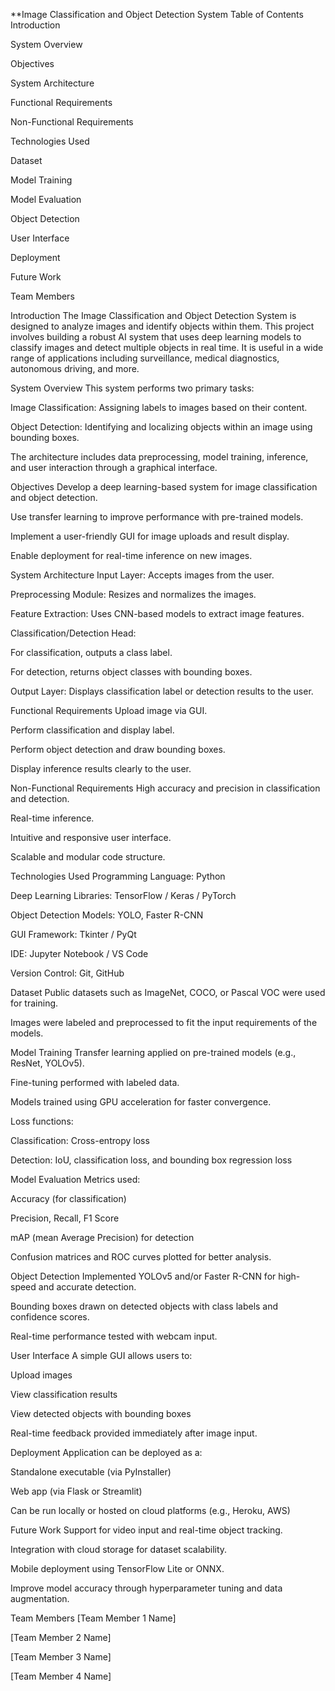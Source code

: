 **Image Classification and Object Detection System
Table of Contents
Introduction

System Overview

Objectives

System Architecture

Functional Requirements

Non-Functional Requirements

Technologies Used

Dataset

Model Training

Model Evaluation

Object Detection

User Interface

Deployment

Future Work

Team Members

Introduction
The Image Classification and Object Detection System is designed to analyze images and identify objects within them. This project involves building a robust AI system that uses deep learning models to classify images and detect multiple objects in real time. It is useful in a wide range of applications including surveillance, medical diagnostics, autonomous driving, and more.

System Overview
This system performs two primary tasks:

Image Classification: Assigning labels to images based on their content.

Object Detection: Identifying and localizing objects within an image using bounding boxes.

The architecture includes data preprocessing, model training, inference, and user interaction through a graphical interface.

Objectives
Develop a deep learning-based system for image classification and object detection.

Use transfer learning to improve performance with pre-trained models.

Implement a user-friendly GUI for image uploads and result display.

Enable deployment for real-time inference on new images.

System Architecture
Input Layer: Accepts images from the user.

Preprocessing Module: Resizes and normalizes the images.

Feature Extraction: Uses CNN-based models to extract image features.

Classification/Detection Head:

For classification, outputs a class label.

For detection, returns object classes with bounding boxes.

Output Layer: Displays classification label or detection results to the user.

Functional Requirements
Upload image via GUI.

Perform classification and display label.

Perform object detection and draw bounding boxes.

Display inference results clearly to the user.

Non-Functional Requirements
High accuracy and precision in classification and detection.

Real-time inference.

Intuitive and responsive user interface.

Scalable and modular code structure.

Technologies Used
Programming Language: Python

Deep Learning Libraries: TensorFlow / Keras / PyTorch

Object Detection Models: YOLO, Faster R-CNN

GUI Framework: Tkinter / PyQt

IDE: Jupyter Notebook / VS Code

Version Control: Git, GitHub

Dataset
Public datasets such as ImageNet, COCO, or Pascal VOC were used for training.

Images were labeled and preprocessed to fit the input requirements of the models.

Model Training
Transfer learning applied on pre-trained models (e.g., ResNet, YOLOv5).

Fine-tuning performed with labeled data.

Models trained using GPU acceleration for faster convergence.

Loss functions:

Classification: Cross-entropy loss

Detection: IoU, classification loss, and bounding box regression loss

Model Evaluation
Metrics used:

Accuracy (for classification)

Precision, Recall, F1 Score

mAP (mean Average Precision) for detection

Confusion matrices and ROC curves plotted for better analysis.

Object Detection
Implemented YOLOv5 and/or Faster R-CNN for high-speed and accurate detection.

Bounding boxes drawn on detected objects with class labels and confidence scores.

Real-time performance tested with webcam input.

User Interface
A simple GUI allows users to:

Upload images

View classification results

View detected objects with bounding boxes

Real-time feedback provided immediately after image input.

Deployment
Application can be deployed as a:

Standalone executable (via PyInstaller)

Web app (via Flask or Streamlit)

Can be run locally or hosted on cloud platforms (e.g., Heroku, AWS)

Future Work
Support for video input and real-time object tracking.

Integration with cloud storage for dataset scalability.

Mobile deployment using TensorFlow Lite or ONNX.

Improve model accuracy through hyperparameter tuning and data augmentation.

Team Members
[Team Member 1 Name]

[Team Member 2 Name]

[Team Member 3 Name]

[Team Member 4 Name]

